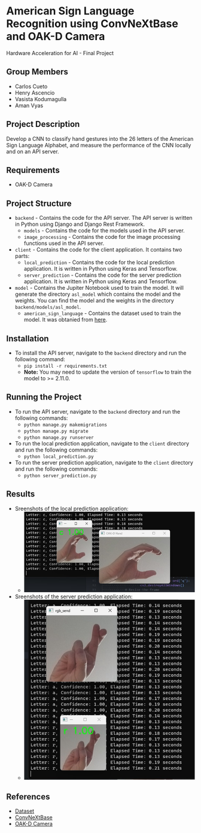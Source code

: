 # American Sign Language Recognition using ConvNeXtBase and OAK-D Camera
Hardware Acceleration for AI - Final Project

## Group Members
- Carlos Cueto
- Henry Ascencio
- Vasista Kodumagulla
- Aman Vyas


## Project Description
Develop a CNN to classify hand gestures into the 26 letters of the American Sign Language Alphabet, and measure the performance of the CNN locally and on an API server.

## Requirements
- OAK-D Camera

## Project Structure
- `backend` - Contains the code for the API server. The API server is written in Python using Django and Django Rest Framework.
    - `models` - Contains the code for the models used in the API server.
    - `image_processing` - Contains the code for the image processing functions used in the API server.
- `client` - Contains the code for the client application. It contains two parts:
    - `local_prediction` - Contains the code for the local prediction application. It is written in Python using Keras and Tensorflow.
    - `server_prediction` - Contains the code for the server prediction application. It is written in Python using Keras and Tensorflow.
- `model` - Contains the Jupiter Notebook used to train the model. It will generate the directory `asl_model` which contains the model and the weights. You can find the model and the weights in the directory `backend/models/asl_model`.
    - `american_sign_language` - Contains the dataset used to train the model. It was obtanied from [here](https://www.kaggle.com/datasets/ayuraj/american-sign-language-dataset).

## Installation
- To install the API server, navigate to the `backend` directory and run the following command:
    - `pip install -r requirements.txt`
    - **Note:** You may need to update the version of `tensorflow` to train the model to >= 2.11.0.

## Running the Project
- To run the API server, navigate to the `backend` directory and run the following commands:
    - `python manage.py makemigrations`
    - `python manage.py migrate`
    - `python manage.py runserver`
- To run the local prediction application, navigate to the `client` directory and run the following commands:
    - `python local_prediction.py`
- To run the server prediction application, navigate to the `client` directory and run the following commands:
    - `python server_prediction.py`

## Results
- Sreenshots of the local prediction application:
    - ![Local Prediction](./images/prediction.png)
- Sreenshots of the server prediction application:
    - ![Server Prediction](./images/prediction_2.png)

## References
- [Dataset](https://www.kaggle.com/datasets/ayuraj/american-sign-language-dataset)
- [ConvNeXtBase](https://www.tensorflow.org/api_docs/python/tf/keras/applications/convnext/ConvNeXtBase)
- [OAK-D Camera](https://docs.luxonis.com/en/latest/pages/tutorials/first_steps/)